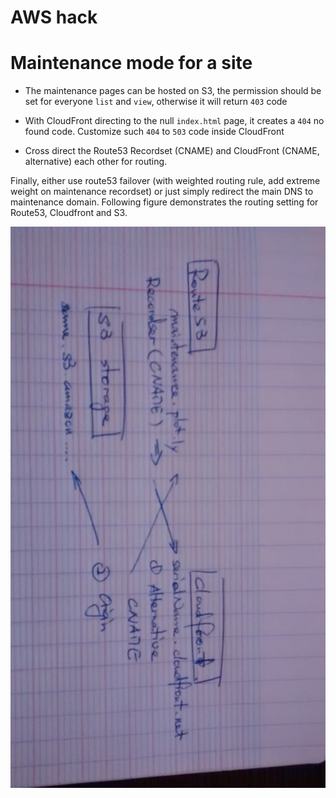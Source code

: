 AWS hack
=======

# Maintenance mode for a site

- The maintenance pages can be hosted on S3, the permission should be set for everyone `list` and `view`, otherwise it will return `403` code

- With CloudFront directing to the null `index.html` page, it creates a `404` no found code. Customize such `404` to `503` code inside CloudFront

- Cross direct the Route53 Recordset (CNAME) and CloudFront (CNAME, alternative) each other for routing.

Finally, either use route53 failover (with weighted routing rule, add extreme weight on maintenance recordset) or just simply redirect the main DNS to maintenance domain. Following figure demonstrates the routing setting for Route53, Cloudfront and S3. 


![Routing](images/maintenancemode.jpg "Routing setting")
